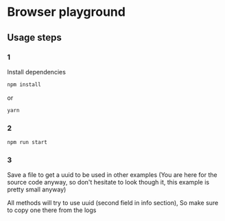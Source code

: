 # Browser playground

## Usage steps
### 1
Install dependencies

```bash
npm install
```
or
```bash
yarn
```

### 2
```bash
npm run start
```

### 3
Save a file to get a uuid to be used in other examples
(You are here for the source code anyway, so don't hesitate to look though it, this example is pretty small anyway)

All methods will try to use uuid (second field in info section),
So make sure to copy one there from the logs